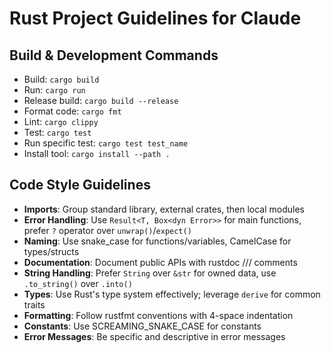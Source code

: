 # Rust Project Guidelines for Claude

## Build & Development Commands
- Build: `cargo build`
- Run: `cargo run`
- Release build: `cargo build --release`
- Format code: `cargo fmt`
- Lint: `cargo clippy`
- Test: `cargo test`
- Run specific test: `cargo test test_name`
- Install tool: `cargo install --path .`

## Code Style Guidelines
- **Imports**: Group standard library, external crates, then local modules
- **Error Handling**: Use `Result<T, Box<dyn Error>>` for main functions, prefer `?` operator over `unwrap()`/`expect()`
- **Naming**: Use snake_case for functions/variables, CamelCase for types/structs
- **Documentation**: Document public APIs with rustdoc /// comments
- **String Handling**: Prefer `String` over `&str` for owned data, use `.to_string()` over `.into()`
- **Types**: Use Rust's type system effectively; leverage `derive` for common traits
- **Formatting**: Follow rustfmt conventions with 4-space indentation
- **Constants**: Use SCREAMING_SNAKE_CASE for constants
- **Error Messages**: Be specific and descriptive in error messages